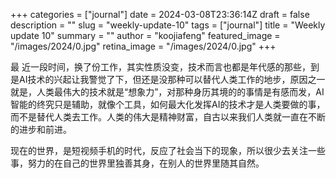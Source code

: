 +++
categories = ["journal"]
date = 2024-03-08T23:36:14Z
draft = false
description = ""
slug = "weekly-update-10"
tags = ["journal"]
title = "Weekly update 10"
summary = ""
author = "koojiafeng"
featured_image = "/images/2024/0.jpg"
retina_image =  "/images/2024/0.jpg"
+++
<p class="has-dropcap">
<span aria-labelledby="word--first" role="text">
 <span aria-hidden="true">
  <span class="dropcap">最</span>
 </span>
</span>近一段时间，换了份工作，其实性质没变，技术而言也都是年代感的那些，到是AI技术的兴起让我警觉了下，但还是没那种可以替代人类工作的地步，原因之一就是，人类最伟大的技术就是“想象力”，对那种身历其境的的事情是有感而发，AI智能的终究只是辅助，就像个工具，如何最大化发挥AI的技术才是人类要做的事，而不是替代人类去工作。人类的伟大是精神财富，自古以来我们人类就一直在不断的进步和前进。
</p>
<!--more-->
现在的世界，是短视频手机的时代，反应了社会当下的现象，所以很少去关注一些事，努力的在自己的世界里独善其身，在别人的世界里随其自然。
